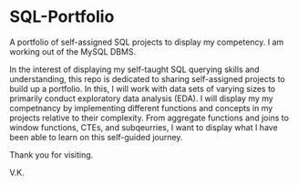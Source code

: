 # SQL-Portfolio
A portfolio of self-assigned SQL projects to display my competency. I am working out of the MySQL DBMS.

In the interest of displaying my self-taught SQL querying skills and understanding, this repo is dedicated to sharing self-assigned projects to build up a portfolio. In this, I will work with data sets of varying sizes to primarily conduct exploratory data analysis (EDA). I will display my my competnancy by implementing different functions and concepts in my projects relative to their complexity. From aggregate functions and joins to window functions, CTEs, and subqeurries, I want to display what I have been able to learn on this self-guided journey.

Thank you for visiting.

V.K. 
